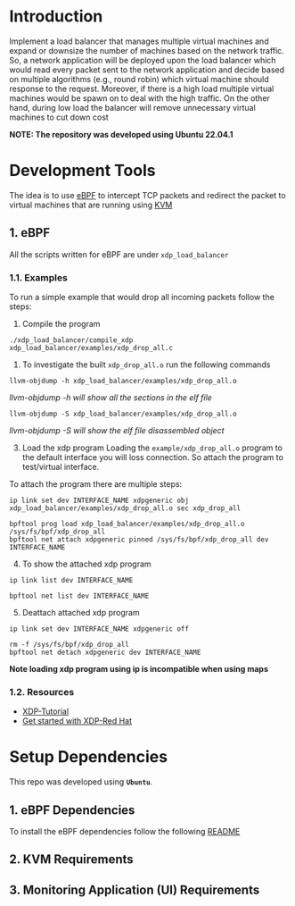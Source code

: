 # Introduction
Implement a load balancer that manages multiple virtual machines and expand or downsize the number of machines based on the network traffic. 
So, a network application will be deployed upon the load balancer which would read every packet sent to the network application and decide based on multiple algorithms (e.g., round robin) which virtual machine should response to the request.
Moreover, if there is a high load multiple virtual machines would be spawn on to deal with the high traffic. On the other hand, during low load the balancer will remove unnecessary virtual machines to cut down cost

**NOTE: The repository was developed using Ubuntu 22.04.1**

# Development Tools
The idea is to use [eBPF](https://ebpf.io/) to intercept TCP packets and redirect the packet to virtual machines that are running using [KVM](https://www.linux-kvm.org/page/Main_Page)

## 1. eBPF
All the scripts written for eBPF are under `xdp_load_balancer`
### 1.1. Examples
To run a simple example that would drop all incoming packets follow the steps:
1. Compile the program
```
./xdp_load_balancer/compile_xdp xdp_load_balancer/examples/xdp_drop_all.c
```
1. To investigate the built `xdp_drop_all.o` run the following commands

```
llvm-objdump -h xdp_load_balancer/examples/xdp_drop_all.o
```
*llvm-objdump -h will show all the sections in the elf file*

```
llvm-objdump -S xdp_load_balancer/examples/xdp_drop_all.o
```
*llvm-objdump -S will show the elf file disassembled object*

3. Load the xdp program
Loading the `example/xdp_drop_all.o` program to the default interface you will loss connection. So attach the program to test/virtual interface.

To attach the program there are multiple steps:
```
ip link set dev INTERFACE_NAME xdpgeneric obj xdp_load_balancer/examples/xdp_drop_all.o sec xdp_drop_all
```

```
bpftool prog load xdp_load_balancer/examples/xdp_drop_all.o /sys/fs/bpf/xdp_drop_all
bpftool net attach xdpgeneric pinned /sys/fs/bpf/xdp_drop_all dev INTERFACE_NAME
```

4. To show the attached xdp program
```
ip link list dev INTERFACE_NAME
```

```
bpftool net list dev INTERFACE_NAME
```

5. Deattach attached xdp program
```
ip link set dev INTERFACE_NAME xdpgeneric off
```

```
rm -f /sys/fs/bpf/xdp_drop_all
bpftool net detach xdpgeneric dev INTERFACE_NAME
```

**Note loading xdp program using ip is incompatible when using maps**

### 1.2. Resources
* [XDP-Tutorial](https://github.com/xdp-project/xdp-tutorial)
* [Get started with XDP-Red Hat](https://developers.redhat.com/blog/2021/04/01/get-started-with-xdp)

# Setup Dependencies
This repo was developed using **`Ubuntu`**.

## 1. eBPF Dependencies
To install the eBPF dependencies follow the following [README](https://github.com/xdp-project/xdp-tutorial/blob/master/setup_dependencies.org)

## 2. KVM Requirements

## 3. Monitoring Application (UI) Requirements
